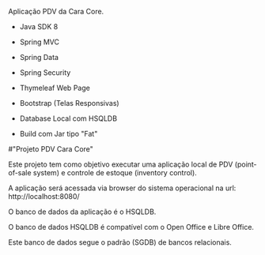 Aplicação PDV da Cara Core.

- Java SDK 8

- Spring MVC

- Spring Data

- Spring Security

- Thymeleaf Web Page

- Bootstrap (Telas Responsivas)

- Database Local com HSQLDB

- Build com Jar tipo "Fat"
 
 
#"Projeto PDV Cara Core"

Este projeto tem como objetivo executar uma aplicação local de PDV (point-of-sale system) e controle de estoque (inventory control).

A aplicação será acessada via browser do sistema operacional na url: http://localhost:8080/

O banco de dados da aplicação é o HSQLDB.

O banco de dados HSQLDB é compatível com o Open Office e Libre Office.

Este banco de dados segue o padrão (SGDB) de bancos relacionais.






 
